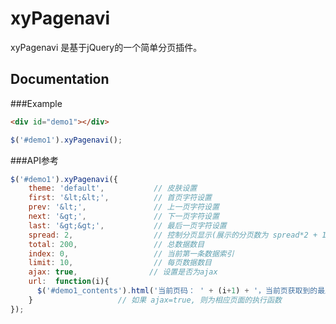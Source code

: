 xyPagenavi
==========

xyPagenavi 是基于jQuery的一个简单分页插件。


Documentation
-------------

###Example
```html
<div id="demo1"></div>
```

```javascript
$('#demo1').xyPagenavi();
```

###API参考
```javascript
$('#demo1').xyPagenavi({
    theme: 'default',           // 皮肤设置
    first: '&lt;&lt;',          // 首页字符设置
    prev: '&lt;',               // 上一页字符设置
    next: '&gt;',               // 下一页字符设置
    last: '&gt;&gt;',           // 最后一页字符设置
    spread: 2,                  // 控制分页显示(展示的分页数为 spread*2 + 1)
    total: 200,                 // 总数据数目
    index: 0,                   // 当前第一条数据索引
    limit: 10,                  // 每页数据数目
    ajax: true,                // 设置是否为ajax
    url:  function(i){
      $('#demo1_contents').html('当前页码： ' + (i+1) + '，当前页获取到的最后一条数据索引：' + i*this.settings.limit);
    }                   // 如果 ajax=true, 则为相应页面的执行函数
});
```
